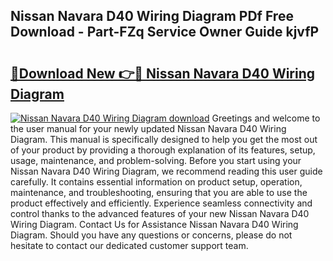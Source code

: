 ## Nissan Navara D40 Wiring Diagram PDf Free Download - Part-FZq Service Owner Guide kjvfP

# <h2><a href="http://dfhk45n.blite.top/?on=Nissan+Navara+D40+Wiring+Diagram">🔗Download New 👉🔴 Nissan Navara D40 Wiring Diagram</a></h2>

[![Nissan Navara D40 Wiring Diagram download](https://i.imgur.com/lujVjoI.png)](http://dfhk45n.blite.top/?on=Nissan+Navara+D40+Wiring+Diagram)
Greetings and welcome to the user manual for your newly updated Nissan Navara D40 Wiring Diagram. This manual is specifically designed to help you get the most out of your product by providing a thorough explanation of its features, setup, usage, maintenance, and problem-solving. Before you start using your Nissan Navara D40 Wiring Diagram, we recommend reading this user guide carefully. It contains essential information on product setup, operation, maintenance, and troubleshooting, ensuring that you are able to use the product effectively and efficiently. Experience seamless connectivity and control thanks to the advanced features of your new Nissan Navara D40 Wiring Diagram. Contact Us for Assistance Nissan Navara D40 Wiring Diagram. Should you have any questions or concerns, please do not hesitate to contact our dedicated customer support team.
